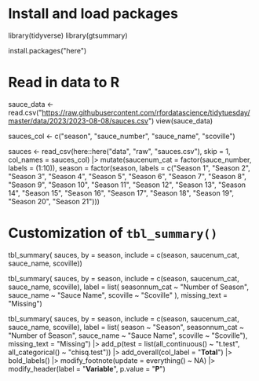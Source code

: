 # Install and load packages
library(tidyverse)
library(gtsummary)

install.packages("here")


# Read in data to R
sauce_data <- read.csv("https://raw.githubusercontent.com/rfordatascience/tidytuesday/master/data/2023/2023-08-08/sauces.csv")
view(sauce_data)


sauces_col <- c("season", "sauce_number", "sauce_name", "scoville")
							 
sauces <- read_csv(here::here("data", "raw", "sauces.csv"),
								 skip = 1, col_names = sauces_col) |>
	mutate(saucenum_cat = factor(sauce_number, labels = (1:10)),
				 season = factor(season, labels = c("Season 1", "Season 2", "Season 3", "Season 4", "Season 5",
																					"Season 6", "Season 7", "Season 8", "Season 9", "Season 10",
																					"Season 11", "Season 12", "Season 13", "Season 14", "Season 15",
																					"Season 16", "Season 17", "Season 18", "Season 19", "Season 20",
																					"Season 21")))


# Customization of `tbl_summary()`

tbl_summary(
	sauces,
	by = season,
	include = c(season, saucenum_cat, sauce_name, scoville))


tbl_summary(
	sauces,
	by = season,
	include = c(season, saucenum_cat, sauce_name, scoville),
	label = list(
		seasonnum_cat ~ "Number of Season",
		sauce_name ~ "Sauce Name",
		scoville ~ "Scoville"
		),
		missing_text = "Missing")


tbl_summary(
	sauces,
	by = season,
	include = c(season, saucenum_cat, sauce_name, scoville),
	label = list(
	  season ~ "Season",
		seasonnum_cat ~ "Number of Season",
		sauce_name ~ "Sauce Name",
		scoville ~ "Scoville"), 
		missing_text = "Missing") |>
	add_p(test = list(all_continuous() ~ "t.test",
										all_categorical() ~ "chisq.test")) |>
	add_overall(col_label = "**Total**") |>
	bold_labels() |>
	modify_footnote(update = everything() ~ NA) |>
	modify_header(label = "**Variable**", p.value = "**P**")
